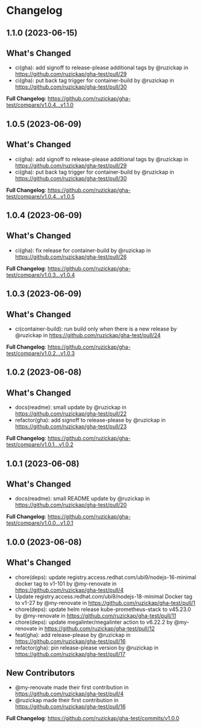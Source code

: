 # Changelog

## 1.1.0 (2023-06-15)

## What's Changed
* ci(gha): add signoff to release-please additional tags by @ruzickap in https://github.com/ruzickap/gha-test/pull/29
* ci(gha): put back tag trigger for container-build by @ruzickap in https://github.com/ruzickap/gha-test/pull/30


**Full Changelog**: https://github.com/ruzickap/gha-test/compare/v1.0.4...v1.1.0

## 1.0.5 (2023-06-09)

## What's Changed
* ci(gha): add signoff to release-please additional tags by @ruzickap in https://github.com/ruzickap/gha-test/pull/29
* ci(gha): put back tag trigger for container-build by @ruzickap in https://github.com/ruzickap/gha-test/pull/30


**Full Changelog**: https://github.com/ruzickap/gha-test/compare/v1.0.4...v1.0.5

## 1.0.4 (2023-06-09)

## What's Changed
* ci(gha): fix release for container-build by @ruzickap in https://github.com/ruzickap/gha-test/pull/26


**Full Changelog**: https://github.com/ruzickap/gha-test/compare/v1.0.3...v1.0.4

## 1.0.3 (2023-06-09)

## What's Changed
* ci(container-build): run build only when there is a new release by @ruzickap in https://github.com/ruzickap/gha-test/pull/24


**Full Changelog**: https://github.com/ruzickap/gha-test/compare/v1.0.2...v1.0.3

## 1.0.2 (2023-06-08)

## What's Changed
* docs(readme): small update by @ruzickap in https://github.com/ruzickap/gha-test/pull/22
* refactor(gha): add signoff to release-please by @ruzickap in https://github.com/ruzickap/gha-test/pull/23


**Full Changelog**: https://github.com/ruzickap/gha-test/compare/v1.0.1...v1.0.2

## 1.0.1 (2023-06-08)

## What's Changed
* docs(readme): small README update by @ruzickap in https://github.com/ruzickap/gha-test/pull/20


**Full Changelog**: https://github.com/ruzickap/gha-test/compare/v1.0.0...v1.0.1

## 1.0.0 (2023-06-08)

## What's Changed
* chore(deps): update registry.access.redhat.com/ubi9/nodejs-16-minimal docker tag to v1-101 by @my-renovate in https://github.com/ruzickap/gha-test/pull/4
* Update registry.access.redhat.com/ubi9/nodejs-18-minimal Docker tag to v1-27 by @my-renovate in https://github.com/ruzickap/gha-test/pull/1
* chore(deps): update helm release kube-prometheus-stack to v45.23.0 by @my-renovate in https://github.com/ruzickap/gha-test/pull/11
* chore(deps): update megalinter/megalinter action to v6.22.2 by @my-renovate in https://github.com/ruzickap/gha-test/pull/12
* feat(gha): add release-please by @ruzickap in https://github.com/ruzickap/gha-test/pull/16
* refactor(gha): pin release-please version by @ruzickap in https://github.com/ruzickap/gha-test/pull/17

## New Contributors
* @my-renovate made their first contribution in https://github.com/ruzickap/gha-test/pull/4
* @ruzickap made their first contribution in https://github.com/ruzickap/gha-test/pull/16

**Full Changelog**: https://github.com/ruzickap/gha-test/commits/v1.0.0
